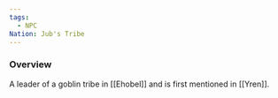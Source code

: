 ```yaml
---
tags:
  - NPC
Nation: Jub's Tribe
---
```


### Overview
A leader of a goblin tribe in [[Ehobel]] and is first mentioned in [[Yren]].

